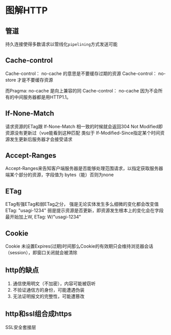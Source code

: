 # 图解HTTP

## 管道

持久连接使得多数请求以管线化`pipelining`方式发送可能

## Cache-control

Cache-control： no-cache  的意思是不要缓存过期的资源
Cache-control： no-store 才是不要缓存资源

而Pragma: no-cache 是向上兼容的同 Cache-control： no-cache
因为不会所有的中间服务器都是用HTTP1.1。

## If-None-Match

请求资源的ETag跟 If-None-Match 相一致的时候就会返回304 Not Modified即资源没有更新过（vue能看到这种匹配
类似于 If-Modified-Since指定某个时间资源发生更新后服务器才会接受请求

## Accept-Ranges

Accept-Ranges来告知客户端服务器是否能够处理范围请求，以指定获取服务器端某个部分的资源，字段值为 bytes（能）否则为none

## ETag

ETag有强ETag和弱ETag之分，
强是无论实体发生多么细微的变化都会改变值 ETag: "usagi-1234"
弱是提示资源是否更新，即资源发生根本上的变化会在字段最开始加上W, ETag: W/"usagi-1234"

## Cookie

Cookie 未设置Expires(过期)时间那么Cookie的有效期只会维持浏览器会话（session），即窗口关闭就会被清除

## http的缺点

1. 通信使用明文（不加密），内容可能被窃听
2. 不验证通信方的身份，可能遭遇伪装
3. 无法证明报文的完整性，可能遭篡改

## http和ssl组合成https

SSL安全套接层